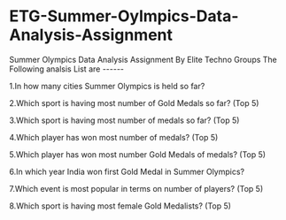 # ETG-Summer-Oylmpics-Data-Analysis-Assignment
Summer Olympics Data Analysis Assignment By Elite Techno Groups
The Following analsis List are ------


  1.In how many cities Summer Olympics is held so far?
  
  
  2.Which sport is having most number of Gold Medals so far? (Top 5)
  
  
  3.Which sport is having most number of medals so far? (Top 5)
  
  
  4.Which player has won most number of medals? (Top 5)
  
  
  5.Which player has won most number Gold Medals of medals? (Top 5)
  
  
  6.In which year India won first Gold Medal in Summer Olympics?
  
  
  7.Which event is most popular in terms on number of players? (Top 5)
  
  
  8.Which sport is having most female Gold Medalists? (Top 5)
